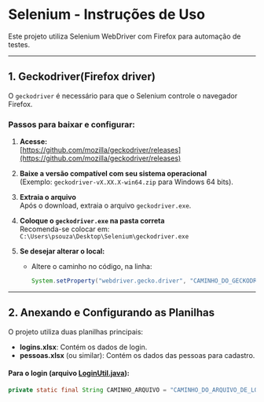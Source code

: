 # Selenium - Instruções de Uso

Este projeto utiliza Selenium WebDriver com Firefox para automação de testes. 

---

## 1. Geckodriver(Firefox driver)

O `geckodriver` é necessário para que o Selenium controle o navegador Firefox.

### Passos para baixar e configurar:

1. **Acesse:**  
   [https://github.com/mozilla/geckodriver/releases](https://github.com/mozilla/geckodriver/releases)

2. **Baixe a versão compatível com seu sistema operacional**  
   (Exemplo: `geckodriver-vX.XX.X-win64.zip` para Windows 64 bits).

3. **Extraia o arquivo**  
   Após o download, extraia o arquivo `geckodriver.exe`.

4. **Coloque o `geckodriver.exe` na pasta correta**  
   Recomenda-se colocar em:  
   `C:\Users\psouza\Desktop\Selenium\geckodriver.exe`

5. **Se desejar alterar o local:**  
   - Altere o caminho no código, na linha:
     ```java
     System.setProperty("webdriver.gecko.driver", "CAMINHO_DO_GECKODRIVER");
     ```
---

## 2. Anexando e Configurando as Planilhas

O projeto utiliza duas planilhas principais:

- **logins.xlsx**: Contém os dados de login.
- **pessoas.xlsx** (ou similar): Contém os dados das pessoas para cadastro.


#### Para o login (arquivo [LoginUtil.java](http://_vscodecontentref_/0)):

```java
private static final String CAMINHO_ARQUIVO = "CAMINHO_DO_ARQUIVO_DE_LOGIN";
```
